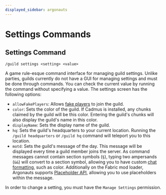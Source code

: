 ```yaml
---
displayed_sidebar: argonauts
---
```


# Settings Commands

## Settings Command

```text
/guild settings <setting> <value>
```

A game rule-esque command interface for managing guild settings. Unlike parties, guilds currently do not have a GUI for managing settings and must be done through commands.
You can check the current value by running the command without specifying a value.
The settings screen has the following options:
- `allowFakePlayers`: Allows [fake players](/docs/argonauts/guilds/commands/fake-players) to join the guild.
- `color`: Sets the color of the guild. If Cadmus is installed, any chunks claimed by the guild will be this color. 
Entering the guild's chunks will also display the guild's name in this color.
- `displayName`: Sets the display name of the guild.
- `hq`: Sets the guild's headquarters to your current location. Running the `/guild headquarters` or `/guild hq` command will teleport you to this location.
- `motd`: Sets the guild's message of the day. This message will be displayed every time a guild member joins the server.
As command messages cannot contain section symbols (`§`), typing two ampersands (`&&`) will convert to a section symbol, allowing you to have custom [chat formatting](https://minecraft.tools/en/json_text.php), such as color.
Additionally on the Fabric mod loader, Argonauts supports [Placeholder API](https://modrinth.com/mod/placeholder-api), allowing you to use placeholders within the message.

In order to change a setting, you must have the `Manage Settings` permission.

